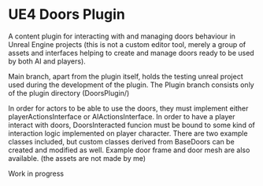 # UE4 Doors Plugin
A content plugin for interacting with and managing doors behaviour in Unreal Engine projects (this is not a custom editor tool, merely a group of assets and interfaces helping to create and manage doors ready to be used by both AI and players).

Main branch, apart from the plugin itself, holds the testing unreal project used during the development of the plugin. 
The Plugin branch consists only of the plugin directory (DoorsPlugin/)

In order for actors to be able to use the doors, they must implement either playerActionsInterface or AIActionsInterface. In order to have a player interact with doors, DoorsInteracted funcion must be bound to some kind of interaction logic implemented on player character.
There are two example classes included, but custom classes derived from BaseDoors can be created and modified as well. Example door frame and door mesh are also available. (the assets are not made by me)

Work in progress
